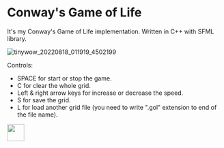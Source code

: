 # Conway's Game of Life
It's my Conway's Game of Life implementation.
Written in C++ with SFML library.

![tinywow_20220818_011919_4502199](https://user-images.githubusercontent.com/63372647/185256834-983261d8-709d-4d30-a382-be88c10ce70b.gif)

Controls:
   - SPACE for start or stop the game.
   - C for clear the whole grid.
   - Left & right arrow keys for increase or decrease the speed.
   - S for save the grid.
   - L for load another grid file (you need to write ".gol" extension to end of the file name).
   
<img src="https://media.giphy.com/media/vFKqnCdLPNOKc/giphy.gif(https://giphy.com/gifs/85NDN9Rc0WUWzCPYaK)" width="40" height="40" />
